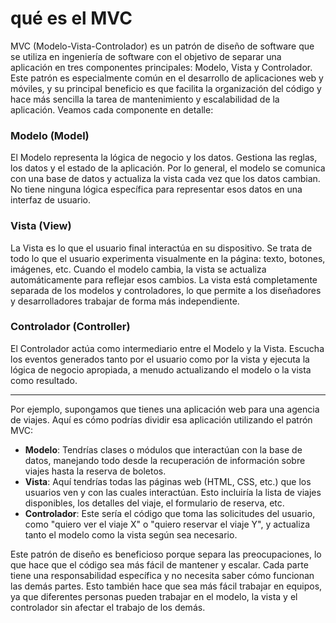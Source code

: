 # qué es el MVC

MVC (Modelo-Vista-Controlador) es un patrón de diseño de software que se utiliza en ingeniería de software con el objetivo de separar una aplicación en tres componentes principales: Modelo, Vista y Controlador. Este patrón es especialmente común en el desarrollo de aplicaciones web y móviles, y su principal beneficio es que facilita la organización del código y hace más sencilla la tarea de mantenimiento y escalabilidad de la aplicación. Veamos cada componente en detalle:

### Modelo (Model)

El Modelo representa la lógica de negocio y los datos. Gestiona las reglas, los datos y el estado de la aplicación. Por lo general, el modelo se comunica con una base de datos y actualiza la vista cada vez que los datos cambian. No tiene ninguna lógica específica para representar esos datos en una interfaz de usuario.

### Vista (View)

La Vista es lo que el usuario final interactúa en su dispositivo. Se trata de todo lo que el usuario experimenta visualmente en la página: texto, botones, imágenes, etc. Cuando el modelo cambia, la vista se actualiza automáticamente para reflejar esos cambios. La vista está completamente separada de los modelos y controladores, lo que permite a los diseñadores y desarrolladores trabajar de forma más independiente.

### Controlador (Controller)

El Controlador actúa como intermediario entre el Modelo y la Vista. Escucha los eventos generados tanto por el usuario como por la vista y ejecuta la lógica de negocio apropiada, a menudo actualizando el modelo o la vista como resultado.

---

Por ejemplo, supongamos que tienes una aplicación web para una agencia de viajes. Aquí es cómo podrías dividir esa aplicación utilizando el patrón MVC:

-   **Modelo**: Tendrías clases o módulos que interactúan con la base de datos, manejando todo desde la recuperación de información sobre viajes hasta la reserva de boletos.
-   **Vista**: Aquí tendrías todas las páginas web (HTML, CSS, etc.) que los usuarios ven y con las cuales interactúan. Esto incluiría la lista de viajes disponibles, los detalles del viaje, el formulario de reserva, etc.
-   **Controlador**: Este sería el código que toma las solicitudes del usuario, como "quiero ver el viaje X" o "quiero reservar el viaje Y", y actualiza tanto el modelo como la vista según sea necesario.

Este patrón de diseño es beneficioso porque separa las preocupaciones, lo que hace que el código sea más fácil de mantener y escalar. Cada parte tiene una responsabilidad específica y no necesita saber cómo funcionan las demás partes. Esto también hace que sea más fácil trabajar en equipos, ya que diferentes personas pueden trabajar en el modelo, la vista y el controlador sin afectar el trabajo de los demás.
